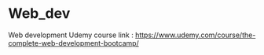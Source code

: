 # Web_dev
Web development Udemy course
link : https://www.udemy.com/course/the-complete-web-development-bootcamp/
